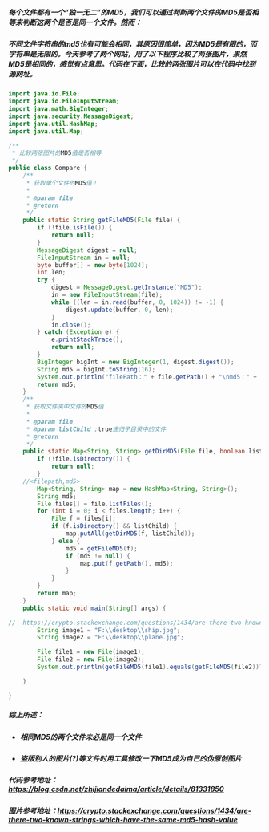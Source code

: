 ##### 每个文件都有一个“独一无二”的MD5，我们可以通过判断两个文件的MD5是否相等来判断这两个是否是同一个文件。然而：
##### 不同文件字符串的md5也有可能会相同，其原因很简单，因为MD5是有限的，而字符串是无限的。今天参考了两个网站，用了以下程序比较了两张图片，果然MD5是相同的，感觉有点意思。代码在下面，比较的两张图片可以在代码中找到源网址。
```java
import java.io.File;
import java.io.FileInputStream;
import java.math.BigInteger;
import java.security.MessageDigest;
import java.util.HashMap;
import java.util.Map;

/**
 * 比较两张图片的MD5值是否相等
 */
public class Compare {
    /**
     * 获取单个文件的MD5值！
     *
     * @param file
     * @return
     */
    public static String getFileMD5(File file) {
        if (!file.isFile()) {
            return null;
        }
        MessageDigest digest = null;
        FileInputStream in = null;
        byte buffer[] = new byte[1024];
        int len;
        try {
            digest = MessageDigest.getInstance("MD5");
            in = new FileInputStream(file);
            while ((len = in.read(buffer, 0, 1024)) != -1) {
                digest.update(buffer, 0, len);
            }
            in.close();
        } catch (Exception e) {
            e.printStackTrace();
            return null;
        }
        BigInteger bigInt = new BigInteger(1, digest.digest());
        String md5 = bigInt.toString(16);
        System.out.println("filePath：" + file.getPath() + "\nmd5：" + md5);
        return md5;
    }
    /**
     * 获取文件夹中文件的MD5值
     *
     * @param file
     * @param listChild ;true递归子目录中的文件
     * @return
     */
    public static Map<String, String> getDirMD5(File file, boolean listChild) {
        if (!file.isDirectory()) {
            return null;
        }
    //<filepath,md5>
        Map<String, String> map = new HashMap<String, String>();
        String md5;
        File files[] = file.listFiles();
        for (int i = 0; i < files.length; i++) {
            File f = files[i];
            if (f.isDirectory() && listChild) {
                map.putAll(getDirMD5(f, listChild));
            } else {
                md5 = getFileMD5(f);
                if (md5 != null) {
                    map.put(f.getPath(), md5);
                }
            }
        }
        return map;
    }
    public static void main(String[] args) {

//  https://crypto.stackexchange.com/questions/1434/are-there-two-known-strings-which-have-the-same-md5-hash-value
        String image1 = "F:\\desktop\\ship.jpg";
        String image2 = "F:\\desktop\\plane.jpg";

        File file1 = new File(image1);
        File file2 = new File(image2);
        System.out.println(getFileMD5(file1).equals(getFileMD5(file2))?"两张图片MD5相同":"两张图片MD5不相同");

    }

}
```
##### 综上所述：
* ##### 相同MD5的两个文件未必是同一个文件
* ##### 盗版别人的图片(?)等文件时用工具修改一下MD5成为自己的伪原创图片

##### 代码参考地址：https://blog.csdn.net/zhijiandedaima/article/details/81331850
##### 图片参考地址：https://crypto.stackexchange.com/questions/1434/are-there-two-known-strings-which-have-the-same-md5-hash-value
